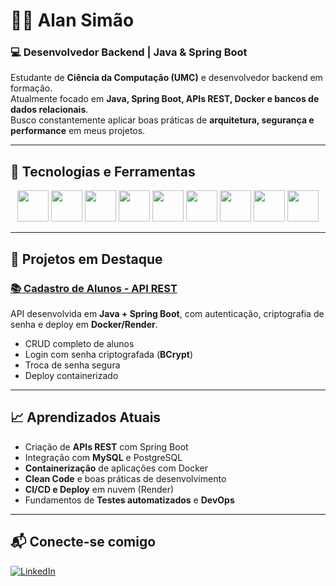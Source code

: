 # 👨‍💻 Alan Simão

### 💻 Desenvolvedor Backend | Java & Spring Boot

Estudante de **Ciência da Computação (UMC)** e desenvolvedor backend em formação.  
Atualmente focado em **Java, Spring Boot, APIs REST, Docker e bancos de dados relacionais**.  
Busco constantemente aplicar boas práticas de **arquitetura, segurança e performance** em meus projetos.

---

## 🚀 Tecnologias e Ferramentas

<div align="center">
  <img src="https://cdn.jsdelivr.net/gh/devicons/devicon/icons/java/java-original.svg" width="50" />
  <img src="https://cdn.jsdelivr.net/gh/devicons/devicon/icons/spring/spring-original.svg" width="50" />
  <img src="https://cdn.jsdelivr.net/gh/devicons/devicon/icons/mysql/mysql-original.svg" width="50" />
  <img src="https://cdn.jsdelivr.net/gh/devicons/devicon/icons/docker/docker-original.svg" width="50" />
  <img src="https://cdn.jsdelivr.net/gh/devicons/devicon/icons/git/git-original.svg" width="50" />
  <img src="https://cdn.jsdelivr.net/gh/devicons/devicon/icons/github/github-original.svg" width="50" />
  <img src="https://cdn.jsdelivr.net/gh/devicons/devicon/icons/html5/html5-original.svg" width="50" />
  <img src="https://cdn.jsdelivr.net/gh/devicons/devicon/icons/css3/css3-original.svg" width="50" />
  <img src="https://cdn.jsdelivr.net/gh/devicons/devicon/icons/javascript/javascript-original.svg" width="50" />
</div>

---

## 📌 Projetos em Destaque

### [📚 Cadastro de Alunos - API REST](https://github.com/aln_simao/cadastro-alunos)
API desenvolvida em **Java + Spring Boot**, com autenticação, criptografia de senha e deploy em **Docker/Render**.  
- CRUD completo de alunos  
- Login com senha criptografada (**BCrypt**)  
- Troca de senha segura  
- Deploy containerizado  

---

## 📈 Aprendizados Atuais
- Criação de **APIs REST** com Spring Boot  
- Integração com **MySQL** e PostgreSQL  
- **Containerização** de aplicações com Docker  
- **Clean Code** e boas práticas de desenvolvimento  
- **CI/CD e Deploy** em nuvem (Render)  
- Fundamentos de **Testes automatizados** e **DevOps**

---

## 📬 Conecte-se comigo
[![LinkedIn](https://img.shields.io/badge/LinkedIn-0077B5?style=for-the-badge&logo=linkedin&logoColor=white)](https://www.linkedin.com/in/alan-simao-89105a245/)  
